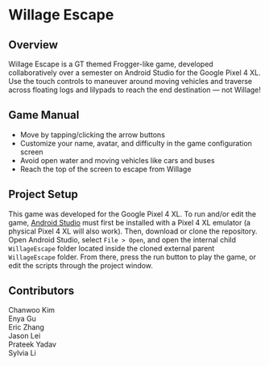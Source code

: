 # Willage Escape

## Overview
Willage Escape is a GT themed Frogger-like game, developed collaboratively over a semester on Android Studio for the Google Pixel 4 XL. Use the touch controls to maneuver around moving vehicles and traverse across floating logs and lilypads to reach the end destination — not Willage!

## Game Manual
- Move by tapping/clicking the arrow buttons
- Customize your name, avatar, and difficulty in the game configuration screen
- Avoid open water and moving vehicles like cars and buses
- Reach the top of the screen to escape from Willage

## Project Setup
This game was developed for the Google Pixel 4 XL. To run and/or edit the game, [Android Studio]([https://mgba.io/](https://developer.android.com/studio)https://developer.android.com/studio) must first be installed with a Pixel 4 XL emulator (a physical Pixel 4 XL will also work). Then, download or clone the repository. Open Android Studio, select `File > Open`, and open the internal child `WillageEscape` folder located inside the cloned external parent `WillageEscape` folder. From there, press the run button to play the game, or edit the scripts through the project window.

## Contributors
Chanwoo Kim\
Enya Gu\
Eric Zhang\
Jason Lei\
Prateek Yadav\
Sylvia Li

